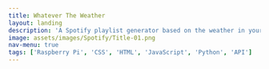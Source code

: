 ```yaml
---
title: Whatever The Weather
layout: landing
description: 'A Spotify playlist generator based on the weather in your current location.'
image: assets/images/Spotify/Title-01.png
nav-menu: true
tags: ['Raspberry Pi', 'CSS', 'HTML', 'JavaScript', 'Python', 'API']
---
```

